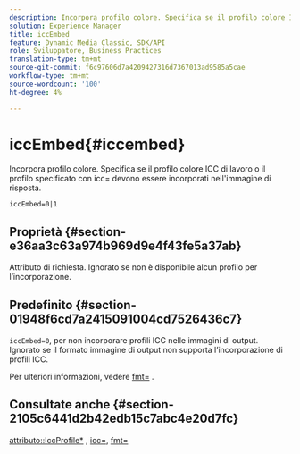 ```yaml
---
description: Incorpora profilo colore. Specifica se il profilo colore ICC di lavoro o il profilo specificato con icc= devono essere incorporati nell'immagine di risposta.
solution: Experience Manager
title: iccEmbed
feature: Dynamic Media Classic, SDK/API
role: Sviluppatore, Business Practices
translation-type: tm+mt
source-git-commit: f6c97606d7a4209427316d7367013ad9585a5cae
workflow-type: tm+mt
source-wordcount: '100'
ht-degree: 4%

---
```



# iccEmbed{#iccembed}

Incorpora profilo colore. Specifica se il profilo colore ICC di lavoro o il profilo specificato con icc= devono essere incorporati nell&#39;immagine di risposta.

`iccEmbed=0|1`

## Proprietà {#section-e36aa3c63a974b969d9e4f43fe5a37ab}

Attributo di richiesta. Ignorato se non è disponibile alcun profilo per l’incorporazione.

## Predefinito {#section-01948f6cd7a2415091004cd7526436c7}

`iccEmbed=0`, per non incorporare profili ICC nelle immagini di output. Ignorato se il formato immagine di output non supporta l’incorporazione di profili ICC.

Per ulteriori informazioni, vedere [fmt=](../../../../../is-api/http-ref/image-serving-api-ref/c-http-protocol-reference/c-command-reference/r-is-http-fmt.md#reference-cdf10043423b45ba9fe15157fb3ae37a) .

## Consultate anche {#section-2105c6441d2b42edb15c7abc4e20d7fc}

[attributo::IccProfile*](../../../../../is-api/image-catalog/image-serving-api-ref/c-image-catalog-reference/c-icc-profile-map-reference/c-icc-profile-map-reference.md#concept-57b9148ce55249cd825cb7ee19ed057c) ,  [icc=](../../../../../is-api/http-ref/image-serving-api-ref/c-http-protocol-reference/c-command-reference/r-icc.md#reference-182b5679e21e4df3b4d330535a5a7517),  [fmt=](../../../../../is-api/http-ref/image-serving-api-ref/c-http-protocol-reference/c-command-reference/r-is-http-fmt.md#reference-cdf10043423b45ba9fe15157fb3ae37a)
